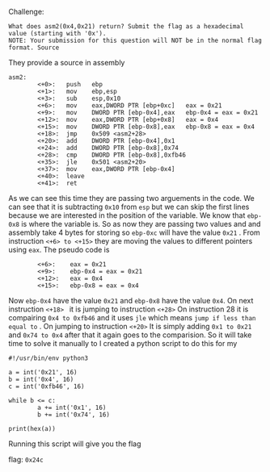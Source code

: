 Challenge:
```
What does asm2(0x4,0x21) return? Submit the flag as a hexadecimal value (starting with '0x'). 
NOTE: Your submission for this question will NOT be in the normal flag format. Source
```

They provide a source in assembly
```
asm2:
        <+0>:   push   ebp
        <+1>:   mov    ebp,esp
        <+3>:   sub    esp,0x10
        <+6>:   mov    eax,DWORD PTR [ebp+0xc]   eax = 0x21
        <+9>:   mov    DWORD PTR [ebp-0x4],eax   ebp-0x4 = eax = 0x21
        <+12>:  mov    eax,DWORD PTR [ebp+0x8]   eax = 0x4
        <+15>:  mov    DWORD PTR [ebp-0x8],eax   ebp-0x8 = eax = 0x4
        <+18>:  jmp    0x509 <asm2+28>           
        <+20>:  add    DWORD PTR [ebp-0x4],0x1
        <+24>:  add    DWORD PTR [ebp-0x8],0x74
        <+28>:  cmp    DWORD PTR [ebp-0x8],0xfb46
        <+35>:  jle    0x501 <asm2+20>
        <+37>:  mov    eax,DWORD PTR [ebp-0x4]
        <+40>:  leave  
        <+41>:  ret    

```
As we can see this time they are passing two arguements in the code. We can see that it is subtracting ```0x10``` from ```esp``` but we can skip the
first lines because we are interested in the position of the variable. We know that ```ebp-0x8``` is where the variable is. So as now they are passing
two values and and assembly take 4 bytes for storing so ```ebp-0xc``` will have the value ```0x21``` . From instruction ```<+6> to <+15>``` they are moving the values
to different pointers using ```eax```. The pseudo code is 
```
        <+6>:    eax = 0x21
        <+9>:    ebp-0x4 = eax = 0x21
        <+12>:   eax = 0x4
        <+15>:   ebp-0x8 = eax = 0x4
```

Now ```ebp-0x4``` have the value ```0x21``` and ```ebp-0x8``` have the value ```0x4```. On next instruction ```<+18> ``` it is jumping to instruction ```<+28>```
On instruction 28 it is compairing ```0x4 to 0xfb46``` and it uses ```jle``` which means ```jump if less than equal to``` . On jumping to instruction ```<+20>```
It is simply adding ```0x1 to 0x21``` and ```0x74 to 0x4``` after that it again goes to the comparision. So it will take time to solve it manually to I created a 
python script to do this for my

```
#!/usr/bin/env python3

a = int('0x21', 16)
b = int('0x4', 16)
c = int('0xfb46', 16)

while b <= c:
        a += int('0x1', 16)
        b += int('0x74', 16)

print(hex(a)) 
```

Running this script will give you the flag

flag: ```0x24c```
